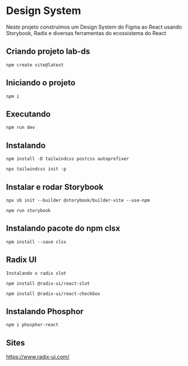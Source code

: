 # Design System 
Neste projeto construimos um Design System do Figma ao React usando Storybook, Radix e diversas ferramentas do ecossistema do React 

## Criando projeto lab-ds

  `npm create vite@latest`

## Iniciando o projeto

  `npm i `

## Executando 

  `npm run dev`

## Instalando 

  `npm install -D tailwindcss postcss autoprefixer`

  `npx tailwindcss init -p `

## Instalar e rodar Storybook

  `npx sb init --builder @storybook/builder-vite --use-npm`

  `npm run storybook`

## Instalando pacote do npm clsx

  `npm install --save clsx`

## Radix UI
```
Instalando o radix slot

npm install @radix-ui/react-slot

npm install @radix-ui/react-checkbox

```

## Instalando Phosphor

  `npm i phosphor-react`

## Sites
https://www.radix-ui.com/

